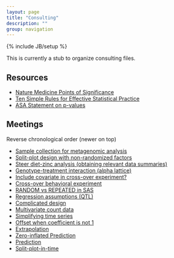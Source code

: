```yaml
---
layout: page
title: "Consulting"
description: ""
group: navigation
---
```

{% include JB/setup %}

This is currently a stub to organize consulting files. 

## Resources

- [Nature Medicine Points of Significance](http://www.nature.com/collections/qghhqm/pointsofsignificance)
- [Ten Simple Rules for Effective Statistical Practice](http://journals.plos.org/ploscompbiol/article?id=10.1371/journal.pcbi.1004961)
- [ASA Statement on p-values](http://amstat.tandfonline.com/doi/abs/10.1080/00031305.2016.1154108)

## Meetings

Reverse chronological order (newer on top)

- [Sample collection for metagenomic analysis](meetings/20170404.html)
- [Split-plot design with non-randomized factors](meetings/20170321.html)
- [Steer diet-zinc analysis (obtaining relevant data summaries)](meetings/20170307.html)
- [Genotype-treatment interaction (alpha lattice)](meetings/20170221a.html)
- [Include covariate in cross-over experiment?](meetings/20170221.html)
- [Cross-over behavioral experiment](meetings/20170124.html)
- [RANDOM vs REPEATED in SAS](meetings/20170110b.html)
- [Regression assumptions (QTL)](meetings/20170110.html)
- [Complicated design](meetings/20161005.html)
- [Multivariate count data](meetings/20160921.html)
- [Simplifying time series](meetings/20160907.html)
- [Offset when coefficient is not 1](meetings/20160824.html)
- [Extrapolation](meetings/20160712b.html)
- [Zero-inflated Prediction](meetings/20160712a.html)
- [Prediction](meetings/20160621.html)
- [Split-plot-in-time](meetings/20160607.html)

